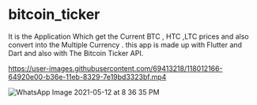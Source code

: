 # bitcoin_ticker

It is the Application Which get the Current BTC , HTC ,LTC prices and also convert into the Multiple Currency .
this app is made up with Flutter and Dart and also with The Bitcoin Ticker API.


https://user-images.githubusercontent.com/69413218/118012166-64920e00-b36e-11eb-8329-7e19bd3323bf.mp4


![WhatsApp Image 2021-05-12 at 8 36 35 PM](https://user-images.githubusercontent.com/69413218/118012193-6c51b280-b36e-11eb-903c-e20cefac8ee0.jpeg)


